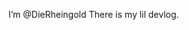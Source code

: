 I’m @DieRheingold
There is my lil devlog. 

<!---
DieRheingold/DieRheingold is a ✨ special ✨ repository because its `README.md` (this file) appears on your GitHub profile.
You can click the Preview link to take a look at your changes.
--->

